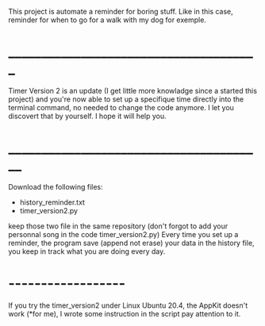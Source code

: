 This project is automate a reminder for boring stuff.
Like in this case, reminder for when to go for a walk with my dog for exemple.

# ______________________________________

Timer Version 2 is an update (I get little more knowladge since a started this project) and you're now able to set up 
a specifique time directly into the terminal command, no needed to change the code anymore.
I let you discovert that by yourself. 
I hope it will help you.

# _______________________________________

Download the following files:
- history_reminder.txt
- timer_version2.py

keep those two file in the same repository (don't forgot to add your personnal song in the code timer_version2.py)
Every time you set up a reminder, the program save (append not erase) your data in the history file, you keep in track what you are doing every day.
# ------------------
If you try the timer_version2 under Linux Ubuntu 20.4, the AppKit doesn't work (*for me), I wrote some instruction in the script pay attention to it.
